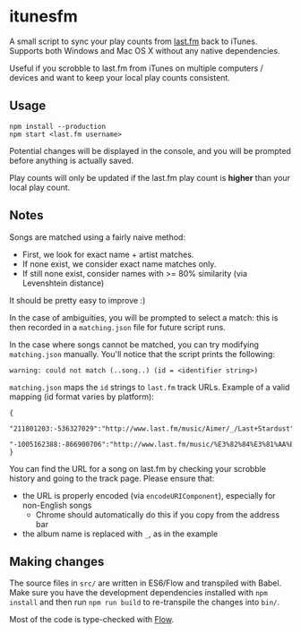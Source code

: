 # itunesfm

A small script to sync your play counts from [last.fm](http://last.fm) back to iTunes. Supports both Windows and Mac OS X without any native dependencies.

Useful if you scrobble to last.fm from iTunes on multiple computers / devices and want to keep your local play counts consistent.

## Usage

```
npm install --production
npm start <last.fm username>
```

Potential changes will be displayed in the console, and you will be prompted before anything is actually saved.

Play counts will only be updated if the last.fm play count is **higher** than your local play count.

## Notes

Songs are matched using a fairly naive method:
- First, we look for exact name + artist matches.
- If none exist, we consider exact name matches only.
- If still none exist, consider names with >= 80% similarity (via Levenshtein distance)

It should be pretty easy to improve :)

In the case of ambiguities, you will be prompted to select a match: this is then recorded in a `matching.json` file for future script runs.

In the case where songs cannot be matched, you can try modifying `matching.json` manually. You'll notice that the script prints the following:

```
warning: could not match (..song..) (id = <identifier string>)
```

`matching.json` maps the `id` strings to `last.fm` track URLs. Example of a valid mapping (id format varies by platform):

```
{
  "211801203:-536327029":"http://www.last.fm/music/Aimer/_/Last+Stardust",
  "-1005162388:-866900706":"http://www.last.fm/music/%E3%82%84%E3%81%AA%E3%81%8E%E3%81%AA%E3%81%8E/_/%E6%98%A5%E6%93%AC%E3%81%8D",
}
```

You can find the URL for a song on last.fm by checking your scrobble history and going to the track page. Please ensure that:

- the URL is properly encoded (via `encodeURIComponent`), especially for non-English songs
  - Chrome should automatically do this if you copy from the address bar
- the album name is replaced with `_`, as in the example

## Making changes

The source files in `src/` are written in ES6/Flow and transpiled with Babel. Make sure you have the development dependencies installed with `npm install` and then run `npm run build` to re-transpile the changes into `bin/`.

Most of the code is type-checked with [Flow](http://flowtype.org/).
